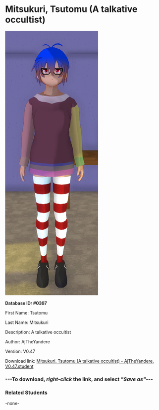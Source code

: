 # Mitsukuri, Tsutomu (A talkative occultist)

<img src="Files/Mitsukuri, Tsutomu (A talkative occultist).png" title="Mitsukuri, Tsutomu (A talkative occultist) - AjTheYandere, V0.47">

**Database ID: #0397**

First Name: Tsutomu

Last Name: Mitsukuri

Description: A talkative occultist

Author: AjTheYandere

Version: V0.47

Download link: <a href="https://raw.githubusercontent.com/Arbiter1223/Daigaku-Gurashi-Custom-Students/master/Students/Files/Mitsukuri%2C%20Tsutomu%20(A%20talkative%20occultist)%20-%20AjTheYandere%2C%20V0.47.student">Mitsukuri, Tsutomu (A talkative occultist) - AjTheYandere, V0.47.student</a>

### ---**To download, _right-click_ the link, and select _"Save as"_**---

### Related Students

-none-
